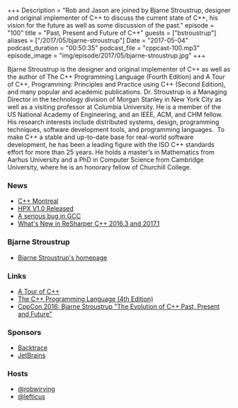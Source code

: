 +++
Description = "Rob and Jason are joined by Bjarne Stroustrup, designer and original implementer of C++ to discuss the current state of C++, his vision for the future as well as some discussion of the past."
episode = "100"
title = "Past, Present and Future of C++"
guests = ["bstroustrup"]
aliases = ["/2017/05/bjarne-stroustrup"]
Date = "2017-05-04"
podcast_duration = "00:50:35"
podcast_file = "cppcast-100.mp3"
episode_image = "img/episode/2017/05/bjarne-stroustrup.jpg"
+++

Bjarne Stroustrup is the designer and original implementer of C++ as well as the author of The C++ Programming Language (Fourth Edition) and A Tour of C++, Programming: Principles and Practice using C++ (Second Edition), and many popular and academic publications. Dr. Stroustrup is a Managing Director in the technology division of Morgan Stanley in New York City as well as a visiting professor at Columbia University. He is a member of the US National Academy of Engineering, and an IEEE, ACM, and CHM fellow. His research interests include distributed systems, design, programming techniques, software development tools, and programming languages.  To make C++ a stable and up-to-date base for real-world software development, he has been a leading figure with the ISO C++ standards effort for more than 25 years. He holds a master’s in Mathematics from Aarhus University and a PhD in Computer Science from Cambridge University, where he is an honorary fellow of Churchill College. 

### News ###

 - [C++ Montreal](https://www.meetup.com/CppMtl/)
 - [HPX V1.0 Released](http://stellar.cct.lsu.edu/2017/04/hpx-v1-0-released/)
 - [A serious bug in GCC](https://akrzemi1.wordpress.com/2017/04/27/a-serious-bug-in-gcc/)
 - [What's New in ReSharper C++ 2016.3 and 2017.1](https://blog.jetbrains.com/rscpp/whats-new-in-resharper-c-2017-1/)
 
### Bjarne Stroustrup ###

 - [Bjarne Stroustrup's homepage](http://www.stroustrup.com/)

### Links ###

 - [A Tour of C++](http://amzn.to/2p37V4U)
 - [The C++ Programming Language (4th Edition)](http://amzn.to/2q5wDSv)
 - [CppCon 2016: Bjarne Stroustrup "The Evolution of C++ Past, Present and Future"](https://www.youtube.com/watch?v=_wzc7a3McOs)

### Sponsors ###

- [Backtrace](https://www.backtrace.io/cppcast)
- [JetBrains](https://www.jetbrains.com/cpp/?utm_source=cppcast&utm_medium=podcast&utm_content=cppcast-podcast&utm_campaign=cpp)

### Hosts ###

- [@robwirving](https://twitter.com/robwirving)
- [@lefticus](https://twitter.com/lefticus)
